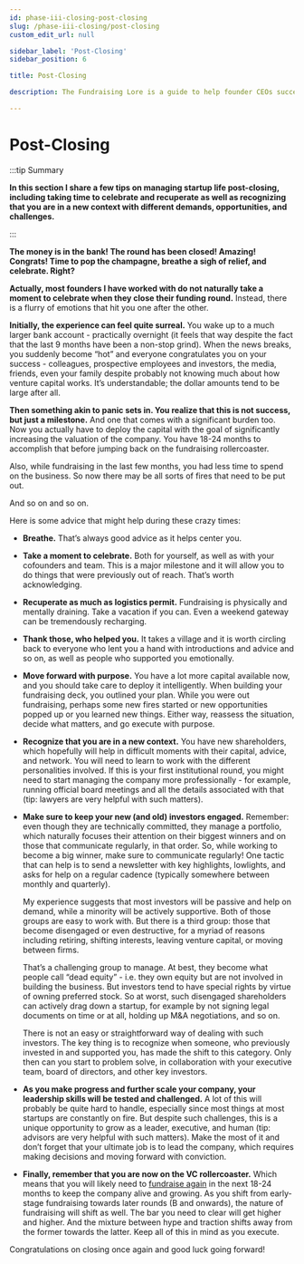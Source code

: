 ```yaml
---
id: phase-iii-closing-post-closing
slug: /phase-iii-closing/post-closing
custom_edit_url: null

sidebar_label: 'Post-Closing'
sidebar_position: 6

title: Post-Closing

description: The Fundraising Lore is a guide to help founder CEOs successfully raise early-stage VC financing from Silicon Valley investors.

---
```


# Post-Closing

:::tip Summary

**In this section I share a few tips on managing startup life post-closing, including taking time to celebrate and recuperate as well as recognizing that you are in a new context with different demands, opportunities, and challenges.**

:::

**The money is in the bank! The round has been closed! Amazing! Congrats! Time to pop the champagne, breathe a sigh of relief, and celebrate. Right?**

**Actually, most founders I have worked with do not naturally take a moment to celebrate when they close their funding round.** Instead, there is a flurry of emotions that hit you one after the other.

**Initially, the experience can feel quite surreal.** You wake up to a much larger bank account - practically overnight (it feels that way despite the fact that the last 9 months have been a non-stop grind). When the news breaks, you suddenly become “hot” and everyone congratulates you on your success - colleagues, prospective employees and investors, the media, friends, even your family despite probably not knowing much about how venture capital works. It’s understandable; the dollar amounts tend to be large after all.

**Then something akin to panic sets in. You realize that this is not success, but just a milestone.** And one that comes with a significant burden too. Now you actually have to deploy the capital with the goal of significantly increasing the valuation of the company. You have 18-24 months to accomplish that before jumping back on the fundraising rollercoaster. 

Also, while fundraising in the last few months, you had less time to spend on the business. So now there may be all sorts of fires that need to be put out. 

And so on and so on.

Here is some advice that might help during these crazy times:

- **Breathe.** That’s always good advice as it helps center you.

- **Take a moment to celebrate.** Both for yourself, as well as with your cofounders and team. This is a major milestone and it will allow you to do things that were previously out of reach. That’s worth acknowledging. 

- **Recuperate as much as logistics permit.** Fundraising is physically and mentally draining. Take a vacation if you can. Even a weekend gateway can be tremendously recharging.

- **Thank those, who helped you.** It takes a village and it is worth circling back to everyone who lent you a hand with introductions and advice and so on, as well as people who supported you emotionally.

- **Move forward with purpose.** You have a lot more capital available now, and you should take care to deploy it intelligently. When building your fundraising deck, you outlined your plan. While you were out fundraising, perhaps some new fires started or new opportunities popped up or you learned new things. Either way, reassess the situation, decide what matters, and go execute with purpose. 

- **Recognize that you are in a new context.** You have new shareholders, which hopefully will help in difficult moments with their capital, advice, and network. You will need to learn to work with the different personalities involved. If this is your first institutional round, you might need to start managing the company more professionally - for example, running official board meetings and all the details associated with that (tip: lawyers are very helpful with such matters). 

- **Make sure to keep your new (and old) investors engaged.** Remember: even though they are technically committed, they manage a portfolio, which naturally focuses their attention on their biggest winners and on those that communicate regularly, in that order. So, while working to become a big winner, make sure to communicate regularly! One tactic that can help is to send a newsletter with key highlights, lowlights, and asks for help on a regular cadence (typically somewhere between monthly and quarterly). 

    My experience suggests that most investors will be passive and help on demand, while a minority will be actively supportive. Both of those groups are easy to work with. But there is a third group: those that become disengaged or even destructive, for a myriad of reasons including retiring, shifting interests, leaving venture capital, or moving between firms. 

    That’s a challenging group to manage. At best, they become what people call “dead equity” - i.e. they own equity but are not involved in building the business. But investors tend to have special rights by virtue of owning preferred stock. So at worst, such disengaged shareholders can actively drag down a startup, for example by not signing legal documents on time or at all, holding up M&A negotiations, and so on.

    There is not an easy or straightforward way of dealing with such investors. The key thing is to recognize when someone, who previously invested in and supported you, has made the shift to this category. Only then can you start to problem solve, in collaboration with your executive team, board of directors, and other key investors.

- **As you make progress and further scale your company, your leadership skills will be tested and challenged.** A lot of this will probably be quite hard to handle, especially since most things at most startups are constantly on fire. But despite such challenges, this is a unique opportunity to grow as a leader, executive, and human (tip: advisors are very helpful with such matters). Make the most of it and don’t forget that your ultimate job is to lead the company, which requires making decisions and moving forward with conviction. 

- **Finally, remember that you are now on the VC rollercoaster.** Which means that you will likely need to [fundraise again](/deciding-to-fundraise/why-you-need-a-strategy) in the next 18-24 months to keep the company alive and growing. As you shift from early-stage fundraising towards later rounds (B and onwards), the nature of fundraising will shift as well. The bar you need to clear will get higher and higher. And the mixture between hype and traction shifts away from the former towards the latter. Keep all of this in mind as you execute. 

Congratulations on closing once again and good luck going forward!